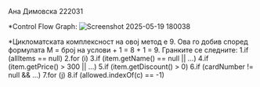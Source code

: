 Ана Димовска 222031

*Control Flow Graph:
![Screenshot 2025-05-19 180038](https://github.com/user-attachments/assets/85c4a1af-6de4-48a0-b960-3f99a9496173)

*Цикломатската комплексност на овој метод е 9. Ова го добив според формулата М = број на услови + 1 = 8 + 1 = 9. Гранките се следните:
1.if (allItems == null)
2.for (i)
3.if (item.getName() == null || ...)
4.if (item.getPrice() > 300 || ...)
5.if (item.getDiscount() > 0)
6.if (cardNumber != null && ...)
7.for (j)
8.if (allowed.indexOf(c) == -1)
